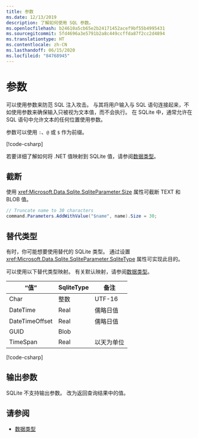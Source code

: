 ```yaml
---
title: 参数
ms.date: 12/13/2019
description: 了解如何使用 SQL 参数。
ms.openlocfilehash: b24610a5cb65e2b24171452acef9bf55b4995431
ms.sourcegitcommit: 5fd4696a3e5791b2a8c449ccffda87f2cc2d4894
ms.translationtype: HT
ms.contentlocale: zh-CN
ms.lasthandoff: 06/15/2020
ms.locfileid: "84768945"
---
```

# <a name="parameters"></a>参数

可以使用参数来防范 SQL 注入攻击。 与其将用户输入与 SQL 语句连接起来，不如使用参数来确保输入只被视为文本值，而不会执行。 在 SQLite 中，通常允许在 SQL 语句中允许文本的任何位置使用参数。

参数可以使用 `:`、`@` 或 `$` 作为前缀。

[!code-csharp[](../../../../samples/snippets/standard/data/sqlite/HelloWorldSample/Program.cs?name=snippet_Parameter)]

若要详细了解如何将 .NET 值映射到 SQLite 值，请参阅[数据类型](types.md)。

## <a name="truncation"></a>截断

使用 <xref:Microsoft.Data.Sqlite.SqliteParameter.Size> 属性可截断 TEXT 和 BLOB 值。

```csharp
// Truncate name to 30 characters
command.Parameters.AddWithValue("$name", name).Size = 30;
```

## <a name="alternative-types"></a>替代类型

有时，你可能想要使用替代的 SQLite 类型。 通过设置 <xref:Microsoft.Data.Sqlite.SqliteParameter.SqliteType> 属性可实现此目的。

可以使用以下替代类型映射。 有关默认映射，请参阅[数据类型](types.md)。

| “值”          | SqliteType | 备注          |
| -------------- | ---------- | ---------------- |
| Char           | 整数    | UTF-16           |
| DateTime       | Real       | 儒略日值 |
| DateTimeOffset | Real       | 儒略日值 |
| GUID           | Blob       |                  |
| TimeSpan       | Real       | 以天为单位          |

[!code-csharp[](../../../../samples/snippets/standard/data/sqlite/DateAndTimeSample/Program.cs?name=snippet_SqliteType)]

## <a name="output-parameters"></a>输出参数

SQLite 不支持输出参数。 改为返回查询结果中的值。

## <a name="see-also"></a>请参阅

* [数据类型](types.md)
